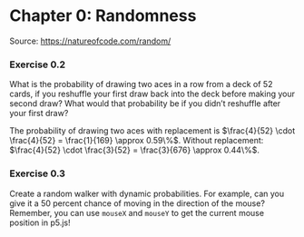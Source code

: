 # Chapter 0: Randomness

Source: https://natureofcode.com/random/

<p5-sketch title="Example 0.1: A traditional random walk" width="640" height="240" src="walker.js"></p5-sketch>

<p5-sketch title="Example 0.2: A random number distribution" width="640" height="240" src="random-dist.js"></p5-sketch>

<p5-sketch title="Exercise 0.1: A walker that tends to move down and to the right" width="640" height="240" src="walker-se.js"></p5-sketch>

### Exercise 0.2

What is the probability of drawing two aces in a row from a deck of 52 cards, if you reshuffle your first draw back into the deck before making your second draw? What would that probability be if you didn’t reshuffle after your first draw?

The probability of drawing two aces with replacement is $\frac{4}{52} \cdot \frac{4}{52} = \frac{1}{169} \approx 0.59\%$. Without replacement: $\frac{4}{52} \cdot \frac{3}{52} = \frac{3}{676} \approx 0.44\%$.

### Exercise 0.3

Create a random walker with dynamic probabilities. For example, can you give it a 50 percent chance of moving in the direction of the mouse? Remember, you can use `mouseX` and `mouseY` to get the current mouse position in p5.js!

<p5-sketch title="Example 0.4: A Gaussian distribution" width="640" height="240" src="gaussian-dist.js"></p5-sketch>
